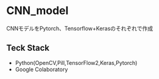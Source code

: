 # CNN_model
CNNモデルをPytorch、Tensorflow+Kerasのそれぞれで作成
## Teck Stack
- Python(OpenCV,Pill,TensorFlow2,Keras,Pytorch)
- Google Colaboratory
